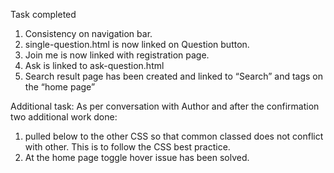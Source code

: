 Task completed
1.	 Consistency on navigation bar. 
2.	single-question.html is now linked  on Question button.
3.	Join me is now linked with registration page.
4.	Ask is linked to ask-question.html
5.	Search result page has been created and linked to “Search” and tags on the “home page”

Additional task:
As per conversation with Author and after the confirmation two additional work done:
1.	<!-- CUSTOM STYLE CSS -->  pulled below to the other CSS so that common classed does not conflict with other. This is to follow the CSS best practice. 
2.	At the home page toggle hover issue has been solved. 

